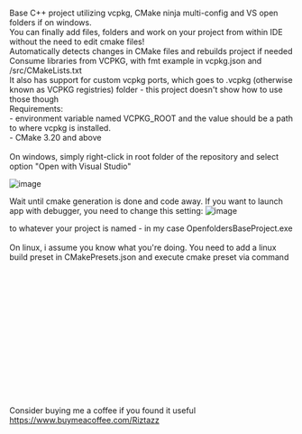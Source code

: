 
<br>
Base C++ project utilizing vcpkg, CMake ninja multi-config and VS open folders if on windows.<br>
You can finally add files, folders and work on your project from within IDE without the need to edit cmake files!<br>
Automatically detects changes in CMake files and rebuilds project if needed<br>
Consume libraries from VCPKG, with fmt example in vcpkg.json and /src/CMakeLists.txt<br>
It also has support for custom vcpkg ports, which goes to .vcpkg (otherwise known as VCPKG registries) folder - this project doesn't show how to use those though


<br>
Requirements:<br>
- environment variable named VCPKG_ROOT and the value should be a path to where vcpkg is installed.<br>
- CMake 3.20 and above<br>
<br>
On windows, simply right-click in root folder of the repository and select option "Open with Visual Studio"<br>


![image](https://user-images.githubusercontent.com/16348711/182658136-1b918d5b-2d47-4a8a-8b07-431b2d32849f.png)

Wait until cmake generation is done and code away. If you want to launch app with debugger, you need to change this setting:
![image](https://user-images.githubusercontent.com/16348711/182663696-521f24f1-4e01-47c5-b6bd-8ef8e5e7acc9.png)

to whatever your project is named - in my case OpenfoldersBaseProject.exe<br>
<br>
On linux, i assume you know what you're doing. You need to add a linux build preset in CMakePresets.json and execute cmake preset via command
<br>
<br>
<br>
<br>
<br>
<br>
<br>
<br>
<br>
<br>
<br>
<br>
<br>
<br>
<br>
<br>
Consider buying me a coffee if you found it useful<br>
https://www.buymeacoffee.com/Riztazz 

